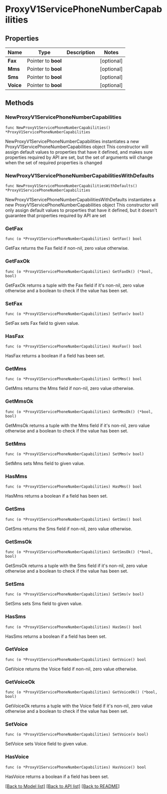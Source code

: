 # ProxyV1ServicePhoneNumberCapabilities

## Properties

Name | Type | Description | Notes
------------ | ------------- | ------------- | -------------
**Fax** | Pointer to **bool** |  | [optional] 
**Mms** | Pointer to **bool** |  | [optional] 
**Sms** | Pointer to **bool** |  | [optional] 
**Voice** | Pointer to **bool** |  | [optional] 

## Methods

### NewProxyV1ServicePhoneNumberCapabilities

`func NewProxyV1ServicePhoneNumberCapabilities() *ProxyV1ServicePhoneNumberCapabilities`

NewProxyV1ServicePhoneNumberCapabilities instantiates a new ProxyV1ServicePhoneNumberCapabilities object
This constructor will assign default values to properties that have it defined,
and makes sure properties required by API are set, but the set of arguments
will change when the set of required properties is changed

### NewProxyV1ServicePhoneNumberCapabilitiesWithDefaults

`func NewProxyV1ServicePhoneNumberCapabilitiesWithDefaults() *ProxyV1ServicePhoneNumberCapabilities`

NewProxyV1ServicePhoneNumberCapabilitiesWithDefaults instantiates a new ProxyV1ServicePhoneNumberCapabilities object
This constructor will only assign default values to properties that have it defined,
but it doesn't guarantee that properties required by API are set

### GetFax

`func (o *ProxyV1ServicePhoneNumberCapabilities) GetFax() bool`

GetFax returns the Fax field if non-nil, zero value otherwise.

### GetFaxOk

`func (o *ProxyV1ServicePhoneNumberCapabilities) GetFaxOk() (*bool, bool)`

GetFaxOk returns a tuple with the Fax field if it's non-nil, zero value otherwise
and a boolean to check if the value has been set.

### SetFax

`func (o *ProxyV1ServicePhoneNumberCapabilities) SetFax(v bool)`

SetFax sets Fax field to given value.

### HasFax

`func (o *ProxyV1ServicePhoneNumberCapabilities) HasFax() bool`

HasFax returns a boolean if a field has been set.

### GetMms

`func (o *ProxyV1ServicePhoneNumberCapabilities) GetMms() bool`

GetMms returns the Mms field if non-nil, zero value otherwise.

### GetMmsOk

`func (o *ProxyV1ServicePhoneNumberCapabilities) GetMmsOk() (*bool, bool)`

GetMmsOk returns a tuple with the Mms field if it's non-nil, zero value otherwise
and a boolean to check if the value has been set.

### SetMms

`func (o *ProxyV1ServicePhoneNumberCapabilities) SetMms(v bool)`

SetMms sets Mms field to given value.

### HasMms

`func (o *ProxyV1ServicePhoneNumberCapabilities) HasMms() bool`

HasMms returns a boolean if a field has been set.

### GetSms

`func (o *ProxyV1ServicePhoneNumberCapabilities) GetSms() bool`

GetSms returns the Sms field if non-nil, zero value otherwise.

### GetSmsOk

`func (o *ProxyV1ServicePhoneNumberCapabilities) GetSmsOk() (*bool, bool)`

GetSmsOk returns a tuple with the Sms field if it's non-nil, zero value otherwise
and a boolean to check if the value has been set.

### SetSms

`func (o *ProxyV1ServicePhoneNumberCapabilities) SetSms(v bool)`

SetSms sets Sms field to given value.

### HasSms

`func (o *ProxyV1ServicePhoneNumberCapabilities) HasSms() bool`

HasSms returns a boolean if a field has been set.

### GetVoice

`func (o *ProxyV1ServicePhoneNumberCapabilities) GetVoice() bool`

GetVoice returns the Voice field if non-nil, zero value otherwise.

### GetVoiceOk

`func (o *ProxyV1ServicePhoneNumberCapabilities) GetVoiceOk() (*bool, bool)`

GetVoiceOk returns a tuple with the Voice field if it's non-nil, zero value otherwise
and a boolean to check if the value has been set.

### SetVoice

`func (o *ProxyV1ServicePhoneNumberCapabilities) SetVoice(v bool)`

SetVoice sets Voice field to given value.

### HasVoice

`func (o *ProxyV1ServicePhoneNumberCapabilities) HasVoice() bool`

HasVoice returns a boolean if a field has been set.


[[Back to Model list]](../README.md#documentation-for-models) [[Back to API list]](../README.md#documentation-for-api-endpoints) [[Back to README]](../README.md)


